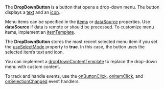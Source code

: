 The **DropDownButton** is&nbsp;a&nbsp;button that opens a&nbsp;drop-down menu. The button displays&nbsp;a [text](/Documentation/ApiReference/UI_Widgets/dxDropDownButton/Configuration/#text) and&nbsp;an [icon](/Documentation/ApiReference/UI_Widgets/dxDropDownButton/Configuration/#icon).



Menu items can be&nbsp;specified in&nbsp;the [items](/Documentation/ApiReference/UI_Widgets/dxDropDownButton/Configuration/#items) or&nbsp;[dataSource](/Documentation/ApiReference/UI_Widgets/dxDropDownButton/Configuration/#dataSource) properties. Use **dataSource** if&nbsp;data is&nbsp;remote or&nbsp;should be&nbsp;processed. To&nbsp;customize menu items, implement&nbsp;an [itemTemplate](/Documentation/ApiReference/UI_Widgets/dxDropDownButton/Configuration/#itemTemplate).



The **DropDownButton** stores the most recent selected menu item if&nbsp;you set the [useSelectMode](/Documentation/ApiReference/UI_Widgets/dxDropDownButton/Configuration/#useSelectMode) property to&nbsp;**true**. In&nbsp;this case, the button uses the selected item&rsquo;s text and icon.



You can implement&nbsp;a [dropDownContentTemplate](/Documentation/ApiReference/UI_Widgets/dxDropDownButton/Configuration/#dropDownContentTemplate) to replace the drop-down menu with custom content.



To&nbsp;track and handle events, use the [onButtonClick](/Documentation/ApiReference/UI_Widgets/dxDropDownButton/Configuration/#onButtonClick), [onItemClick](/Documentation/ApiReference/UI_Widgets/dxDropDownButton/Configuration/#onItemClick), and [onSelectionChanged](/Documentation/ApiReference/UI_Widgets/dxDropDownButton/Configuration/#onSelectionChanged) event handlers.